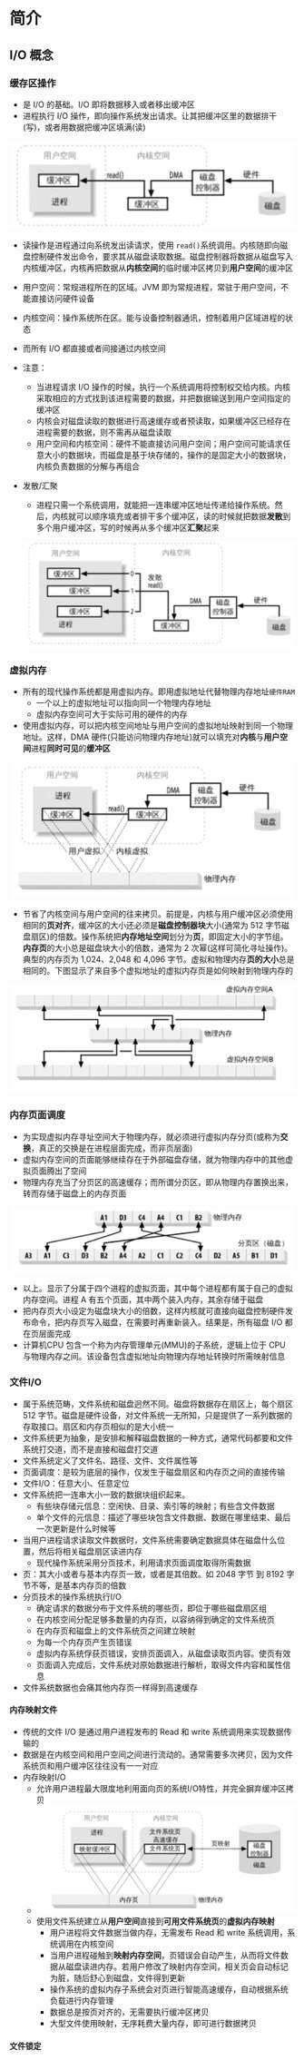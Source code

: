 # 简介

## I/O 概念

### 缓存区操作

* 是 I/O 的基础。I/O 即将数据移入或者移出缓冲区
* 进程执行 I/O 操作，即向操作系统发出请求。让其把缓冲区里的数据排干(写)，或者用数据把缓冲区填满(读)

![image](https://github.com/rayest/Document/raw/master/images/I:O缓存区操作.png)

* 读操作是进程通过向系统发出读请求，使用 `read()`系统调用。内核随即向磁盘控制硬件发出命令，要求其从磁盘读取数据。磁盘控制器将数据从磁盘写入内核缓冲区，内核再把数据从**内核空间**的临时缓冲区拷贝到**用户空间**的缓冲区

* 用户空间：常规进程所在的区域。JVM 即为常规进程，常驻于用户空间，不能直接访问硬件设备

* 内核空间：操作系统所在区。能与设备控制器通讯，控制着用户区域进程的状态

* 而所有 I/O 都直接或者间接通过内核空间

* 注意：

  * 当进程请求 I/O 操作的时候，执行一个系统调用将控制权交给内核。内核采取相应的方式找到该进程需要的数据，并把数据输送到用户空间指定的缓冲区
  * 内核会对磁盘读取的数据进行高速缓存或者预读取，如果缓冲区已经存在进程需要的数据，则不需再从磁盘读取
  * 用户空间和内核空间：硬件不能直接访问用户空间；用户空间可能请求任意大小的数据块，而磁盘是基于块存储的，操作的是固定大小的数据块，内核负责数据的分解与再组合

* 发散/汇聚

  * 进程只需一个系统调用，就能把一连串缓冲区地址传递给操作系统。然后，内核就可以顺序填充或者排干多个缓冲区，读的时候就把数据**发散**到多个用户缓冲区，写的时候再从多个缓冲区**汇聚**起来

  ![image](https://github.com/rayest/Document/raw/master/images/三个缓冲区的发散读操作.png)

### 虚拟内存

* 所有的现代操作系统都是用虚拟内存。即用虚拟地址代替物理内存地址`硬件RAM`
  * 一个以上的虚拟地址可以指向同一个物理内存地址
  * 虚拟内存空间可大于实际可用的硬件的内存
* 使用虚拟内存，可以把内核空间地址与用户空间的虚拟地址映射到同一个物理地址。这样，DMA 硬件(只能访问物理内存地址)就可以填充对**内核**与**用户空间**进程**同时可见**的**缓冲区**

![image](https://github.com/rayest/Document/raw/master/images/内存空间多重映射.png)

* 节省了内核空间与用户空间的往来拷贝。前提是，内核与用户缓冲区必须使用相同的**页对齐**，缓冲区的大小还必须是**磁盘控制器块**大小(通常为 512 字节磁盘扇区)的倍数。操作系统把**内存地址空间**划分为**页**，即固定大小的字节组。**内存页**的大小总是磁盘块大小的倍数，通常为 2 次幂(这样可简化寻址操作)。典型的内存页为 1,024、2,048 和 4,096 字节。虚拟和物理内存**页的大小**总是相同的。下图显示了来自多个虚拟地址的虚拟内存页是如何映射到物理内存的

![image](https://github.com/rayest/Document/raw/master/images/内存页.png)

### 内存页面调度

* 为实现虚拟内存寻址空间大于物理内存，就必须进行虚拟内存分页(或称为**交换**，真正的交换是在进程层面完成，而非页层面)
* 虚拟内存空间的页面能够继续存在于外部磁盘存储，就为物理内存中的其他虚拟页面腾出了空间
* 物理内存充当了分页区的高速缓存；而所谓分页区，即从物理内存置换出来，转而存储于磁盘上的内存页面

![image](https://github.com/rayest/Document/raw/master/images/用于分区页高速缓存的物理内存.png)

* 以上。显示了分属于四个进程的虚拟页面，其中每个进程都有属于自己的虚拟内存空间。进程 A 有五个页面，其中两个装入内存，其余存储于磁盘
* 把内存页大小设定为磁盘块大小的倍数，这样内核就可直接向磁盘控制硬件发布命令，把内存页写入磁盘，在需要时再重新装入。结果是，所有磁盘 I/O 都在页层面完成
* 计算机CPU 包含一个称为内存管理单元(MMU)的子系统，逻辑上位于 CPU 与物理内存之间。该设备包含虚拟地址向物理内存地址转换时所需映射信息

### 文件I/O

* 属于系统范畴，文件系统和磁盘迥然不同。磁盘将数据存在扇区上，每个扇区 512 字节。磁盘是硬件设备，对文件系统一无所知，只是提供了一系列数据的存取接口。扇区和内存页相似的是大小统一
* 文件系统更为抽象，是安排和解释磁盘数据的一种方式，通常代码都要和文件系统打交道，而不是直接和磁盘打交道
* 文件系统定义了文件名、路径、文件、文件属性等
* 页面调度：是较为底层的操作，仅发生于磁盘扇区和内存页之间的直接传输
* 文件I/O：任意大小、任意定位
* 文件系统把一连串大小一致的数据块组织起来。
  * 有些块存储元信息：空闲快、目录、索引等的映射；有些含文件数据
  * 单个文件的元信息：描述了哪些块包含文件数据、数据在哪里结束、最后一次更新是什么时候等
* 当用户进程请求读取文件数据时，文件系统需要确定数据具体在磁盘什么位置，然后将相关磁盘扇区读进内存
  * 现代操作系统采用分页技术，利用请求页面调度取得所需数据
* 页：其大小或者与基本内存页一致，或者是其倍数。如 2048 字节 到 8192 字节不等，是基本内存页的倍数
* 分页技术的操作系统执行I/O
  * 确定请求的数据分布于文件系统的哪些页，即位于哪些磁盘扇区组
  * 在内核空间分配足够多数量的内存页，以容纳得到确定的文件系统页
  * 在内存页和磁盘上的文件系统页之间建立映射
  * 为每一个内存页产生页错误
  * 虚拟内存系统俘获页错误，安排页面调入，从磁盘读取页内容。使页有效
  * 页面调入完成后，文件系统对原始数据进行解析，取得文件内容和属性信息
* 文件系统数据也会痛其他内存页一样得到高速缓存

#### 内存映射文件

* 传统的文件 I/O 是通过用户进程发布的 Read 和 write 系统调用来实现数据传输的
* 数据是在内核空间和用户空间之间进行流动的。通常需要多次拷贝，因为文件系统页和用户缓冲区往往没有一一对应
* 内存映射I/O
  * 允许用户进程最大限度地利用面向页的系统I/O特性，并完全摒弃缓冲区拷贝
  * ![image](https://github.com/rayest/Document/raw/master/images/用户内存到文件系统页的映射.png)
  * 使用文件系统建立从**用户空间**直接到**可用文件系统页**的**虚拟内存映射**
    * 用户进程将文件数据当做内存，无需发布 Read 和 write 系统调用，系统调用在内核空间
    * 当用户进程碰触到**映射内存空间**，页错误会自动产生，从而将文件数据从磁盘读进内存。若用户修改了映射内存空间，相关页会自动标记为脏，随后舒心到磁盘，文件得到更新
    * 操作系统的虚拟内存子系统会对页进行智能高速缓存，自动根据系统负载进行内存管理
    * 数据总是按页对齐的，无需要执行缓冲区拷贝
    * 大型文件使用映射，无序耗费大量内存，即可进行数据拷贝

#### 文件锁定

